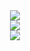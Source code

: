 <div align="center">
  <img  src="https://github-readme-streak-stats.herokuapp.com?user=CornCarrots&theme=onedark&date_format=M%20j%5B%2C%20Y%5D" />
</div>
<div align="center">
  <img  src="https://github-readme-stats.vercel.app/api?username=CornCarrots&show_icons=true&theme=radical&hide=contribs,prs" />
</div>
<div align="center">
    <img  src="https://github-readme-stats.vercel.app/api/top-langs/?username=CornCarrots&layout=compact" />
</div>
